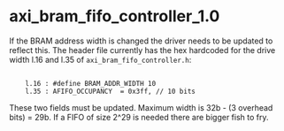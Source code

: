 axi_bram_fifo_controller_1.0
============================

If the BRAM address width is changed the driver needs to be updated to reflect this. The header file currently has the hex hardcoded for the drive width l.16 and l.35 of `axi_bram_fifo_controller.h`:

```

	l.16 : #define BRAM_ADDR_WIDTH 10
	l.35 : AFIFO_OCCUPANCY  = 0x3ff, // 10 bits

```

These two fields must be updated. Maximum width is 32b - (3 overhead bits) = 29b. If a FIFO of size 2^29 is needed there are bigger fish to fry.
